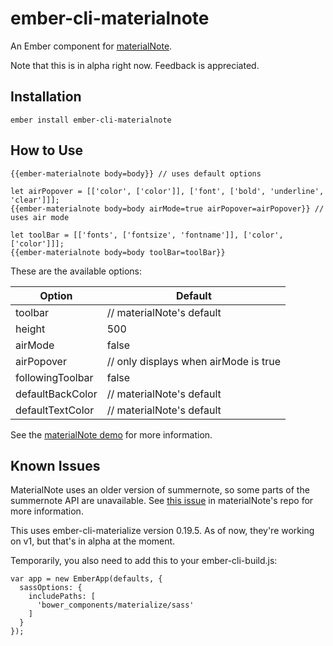 # ember-cli-materialnote

An Ember component for [materialNote](https://github.com/Cerealkillerway/materialNote).

Note that this is in alpha right now. Feedback is appreciated.

## Installation

`ember install ember-cli-materialnote`

## How to Use

```
{{ember-materialnote body=body}} // uses default options

let airPopover = [['color', ['color']], ['font', ['bold', 'underline', 'clear']]];
{{ember-materialnote body=body airMode=true airPopover=airPopover}} // uses air mode

let toolBar = [['fonts', ['fontsize', 'fontname']], ['color', ['color']]];
{{ember-materialnote body=body toolBar=toolBar}}
```

These are the available options:

| Option | Default |
| --- | --- |
| toolbar | // materialNote's default |
| height | 500 |
| airMode | false |
| airPopover | // only displays when airMode is true |
| followingToolbar | false |
| defaultBackColor | // materialNote's default |
| defaultTextColor | // materialNote's default |

See the [materialNote demo](http://www.web-forge.info/projects/materialNote) for more information.

## Known Issues

MaterialNote uses an older version of summernote, so some parts of the summernote API are unavailable. See [this issue](https://github.com/Cerealkillerway/materialNote/issues/8) in materialNote's repo for more information.

This uses ember-cli-materialize version 0.19.5. As of now, they're working on v1, but that's in alpha at the moment.

Temporarily, you also need to add this to your ember-cli-build.js:

    var app = new EmberApp(defaults, {
      sassOptions: {
        includePaths: [
          'bower_components/materialize/sass'
        ]
      }
    });
